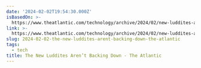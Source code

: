```yaml
---
date: '2024-02-02T19:54:30.000Z'
isBasedOn: >-
  https://www.theatlantic.com/technology/archive/2024/02/new-luddites-ai-protest/677327/
link: >-
  https://www.theatlantic.com/technology/archive/2024/02/new-luddites-ai-protest/677327/
slug: 2024-02-02-the-new-luddites-arent-backing-down-the-atlantic
tags:
  - tech
title: The New Luddites Aren’t Backing Down - The Atlantic
---
```


